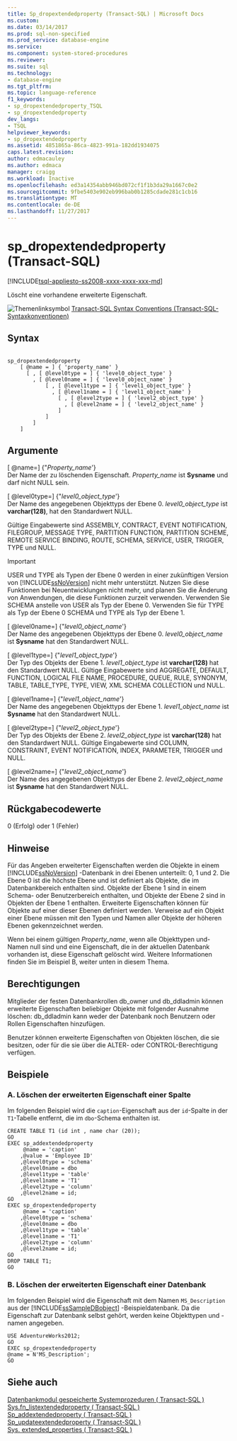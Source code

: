```yaml
---
title: Sp_dropextendedproperty (Transact-SQL) | Microsoft Docs
ms.custom: 
ms.date: 03/14/2017
ms.prod: sql-non-specified
ms.prod_service: database-engine
ms.service: 
ms.component: system-stored-procedures
ms.reviewer: 
ms.suite: sql
ms.technology:
- database-engine
ms.tgt_pltfrm: 
ms.topic: language-reference
f1_keywords:
- sp_dropextendedproperty_TSQL
- sp_dropextendedproperty
dev_langs:
- TSQL
helpviewer_keywords:
- sp_dropextendedproperty
ms.assetid: 4851865a-86ca-4823-991a-182dd1934075
caps.latest.revision: 
author: edmacauley
ms.author: edmaca
manager: craigg
ms.workload: Inactive
ms.openlocfilehash: ed3a14354abb946bd072cf1f1b3da29a1667c0e2
ms.sourcegitcommit: 9fbe5403e902eb996bab0b1285cdade281c1cb16
ms.translationtype: MT
ms.contentlocale: de-DE
ms.lasthandoff: 11/27/2017
---
```

# <a name="spdropextendedproperty-transact-sql"></a>sp_dropextendedproperty (Transact-SQL)
[!INCLUDE[tsql-appliesto-ss2008-xxxx-xxxx-xxx-md](../../includes/tsql-appliesto-ss2008-xxxx-xxxx-xxx-md.md)]

  Löscht eine vorhandene erweiterte Eigenschaft.  
  
 ![Themenlinksymbol](../../database-engine/configure-windows/media/topic-link.gif "Topic link icon") [Transact-SQL Syntax Conventions (Transact-SQL-Syntaxkonventionen)](../../t-sql/language-elements/transact-sql-syntax-conventions-transact-sql.md)  
  
## <a name="syntax"></a>Syntax  
  
```  
  
sp_dropextendedproperty   
    [ @name = ] { 'property_name' }  
      [ , [ @level0type = ] { 'level0_object_type' }   
        , [ @level0name = ] { 'level0_object_name' }   
            [ , [ @level1type = ] { 'level1_object_type' }   
              , [ @level1name = ] { 'level1_object_name' }   
                [ , [ @level2type = ] { 'level2_object_type' }   
                  , [ @level2name = ] { 'level2_object_name' }   
                ]   
            ]   
        ]   
    ]   
```  
  
## <a name="arguments"></a>Argumente  
 [ @name=] {"*Property_name*'}  
 Der Name der zu löschenden Eigenschaft. *Property_name* ist **Sysname** und darf nicht NULL sein.  
  
 [ @level0type=] {"*level0_object_type*'}  
 Der Name des angegebenen Objekttyps der Ebene 0. *level0_object_type* ist **varchar(128)**, hat den Standardwert NULL.  
  
 Gültige Eingabewerte sind ASSEMBLY, CONTRACT, EVENT NOTIFICATION, FILEGROUP, MESSAGE TYPE, PARTITION FUNCTION, PARTITION SCHEME, REMOTE SERVICE BINDING, ROUTE, SCHEMA, SERVICE, USER, TRIGGER, TYPE und NULL.  
  
> [!IMPORTANT]  
>  USER und TYPE als Typen der Ebene 0 werden in einer zukünftigen Version von [!INCLUDE[ssNoVersion](../../includes/ssnoversion-md.md)] nicht mehr unterstützt. Nutzen Sie diese Funktionen bei Neuentwicklungen nicht mehr, und planen Sie die Änderung von Anwendungen, die diese Funktionen zurzeit verwenden. Verwenden Sie SCHEMA anstelle von USER als Typ der Ebene 0. Verwenden Sie für TYPE als Typ der Ebene 0 SCHEMA und TYPE als Typ der Ebene 1.  
  
 [ @level0name=] {"*level0_object_name*'}  
 Der Name des angegebenen Objekttyps der Ebene 0. *level0_object_name* ist **Sysname** hat den Standardwert NULL.  
  
 [ @level1type=] {"*level1_object_type*'}  
 Der Typ des Objekts der Ebene 1. *level1_object_type* ist **varchar(128)** hat den Standardwert NULL. Gültige Eingabewerte sind AGGREGATE, DEFAULT, FUNCTION, LOGICAL FILE NAME, PROCEDURE, QUEUE, RULE, SYNONYM, TABLE, TABLE_TYPE, TYPE, VIEW, XML SCHEMA COLLECTION und NULL.  
  
 [ @level1name=] {"*level1_object_name*'}  
 Der Name des angegebenen Objekttyps der Ebene 1. *level1_object_name* ist **Sysname** hat den Standardwert NULL.  
  
 [ @level2type=] {"*level2_object_type*'}  
 Der Typ des Objekts der Ebene 2. *level2_object_type* ist **varchar(128)** hat den Standardwert NULL. Gültige Eingabewerte sind COLUMN, CONSTRAINT, EVENT NOTIFICATION, INDEX, PARAMETER, TRIGGER und NULL.  
  
 [ @level2name=] {"*level2_object_name*'}  
 Der Name des angegebenen Objekttyps der Ebene 2. *level2_object_name* ist **Sysname** hat den Standardwert NULL.  
  
## <a name="return-code-values"></a>Rückgabecodewerte  
 0 (Erfolg) oder 1 (Fehler)  
  
## <a name="remarks"></a>Hinweise  
 Für das Angeben erweiterter Eigenschaften werden die Objekte in einem [!INCLUDE[ssNoVersion](../../includes/ssnoversion-md.md)] -Datenbank in drei Ebenen unterteilt: 0, 1 und 2. Die Ebene 0 ist die höchste Ebene und ist definiert als Objekte, die im Datenbankbereich enthalten sind. Objekte der Ebene 1 sind in einem Schema- oder Benutzerbereich enthalten, und Objekte der Ebene 2 sind in Objekten der Ebene 1 enthalten. Erweiterte Eigenschaften können für Objekte auf einer dieser Ebenen definiert werden. Verweise auf ein Objekt einer Ebene müssen mit den Typen und Namen aller Objekte der höheren Ebenen gekennzeichnet werden.  
  
 Wenn bei einem gültigen *Property_name*, wenn alle Objekttypen und-Namen null sind und eine Eigenschaft, die in der aktuellen Datenbank vorhanden ist, diese Eigenschaft gelöscht wird. Weitere Informationen finden Sie im Beispiel B, weiter unten in diesem Thema.  
  
## <a name="permissions"></a>Berechtigungen  
 Mitglieder der festen Datenbankrollen db_owner und db_ddladmin können erweiterte Eigenschaften beliebiger Objekte mit folgender Ausnahme löschen: db_ddladmin kann weder der Datenbank noch Benutzern oder Rollen Eigenschaften hinzufügen.  
  
 Benutzer können erweiterte Eigenschaften von Objekten löschen, die sie besitzen, oder für die sie über die ALTER- oder CONTROL-Berechtigung verfügen.  
  
## <a name="examples"></a>Beispiele  
  
### <a name="a-dropping-an-extended-property-on-a-column"></a>A. Löschen der erweiterten Eigenschaft einer Spalte  
 Im folgenden Beispiel wird die `caption`-Eigenschaft aus der `id`-Spalte in der `T1`-Tabelle entfernt, die im `dbo`-Schema enthalten ist.  
  
```  
CREATE TABLE T1 (id int , name char (20));  
GO  
EXEC sp_addextendedproperty   
     @name = 'caption'   
    ,@value = 'Employee ID'   
    ,@level0type = 'schema'   
    ,@level0name = dbo  
    ,@level1type = 'table'  
    ,@level1name = 'T1'  
    ,@level2type = 'column'  
    ,@level2name = id;  
GO  
EXEC sp_dropextendedproperty   
     @name = 'caption'   
    ,@level0type = 'schema'   
    ,@level0name = dbo  
    ,@level1type = 'table'  
    ,@level1name = 'T1'  
    ,@level2type = 'column'  
    ,@level2name = id;  
GO  
DROP TABLE T1;  
GO  
```  
  
### <a name="b-dropping-an-extended-property-on-a-database"></a>B. Löschen der erweiterten Eigenschaft einer Datenbank  
 Im folgenden Beispiel wird die Eigenschaft mit dem Namen `MS_Description` aus der [!INCLUDE[ssSampleDBobject](../../includes/sssampledbobject-md.md)] -Beispieldatenbank. Da die Eigenschaft zur Datenbank selbst gehört, werden keine Objekttypen und -namen angegeben.  
  
```  
USE AdventureWorks2012;  
GO  
EXEC sp_dropextendedproperty   
@name = N'MS_Description';  
GO  
```  
  
## <a name="see-also"></a>Siehe auch  
 [Datenbankmodul gespeicherte Systemprozeduren &#40; Transact-SQL &#41;](../../relational-databases/system-stored-procedures/database-engine-stored-procedures-transact-sql.md)   
 [Sys.fn_listextendedproperty &#40; Transact-SQL &#41;](../../relational-databases/system-functions/sys-fn-listextendedproperty-transact-sql.md)   
 [Sp_addextendedproperty &#40; Transact-SQL &#41;](../../relational-databases/system-stored-procedures/sp-addextendedproperty-transact-sql.md)   
 [Sp_updateextendedproperty &#40; Transact-SQL &#41;](../../relational-databases/system-stored-procedures/sp-updateextendedproperty-transact-sql.md)   
 [Sys. extended_properties &#40; Transact-SQL &#41;](../../relational-databases/system-catalog-views/extended-properties-catalog-views-sys-extended-properties.md)  
  
  
